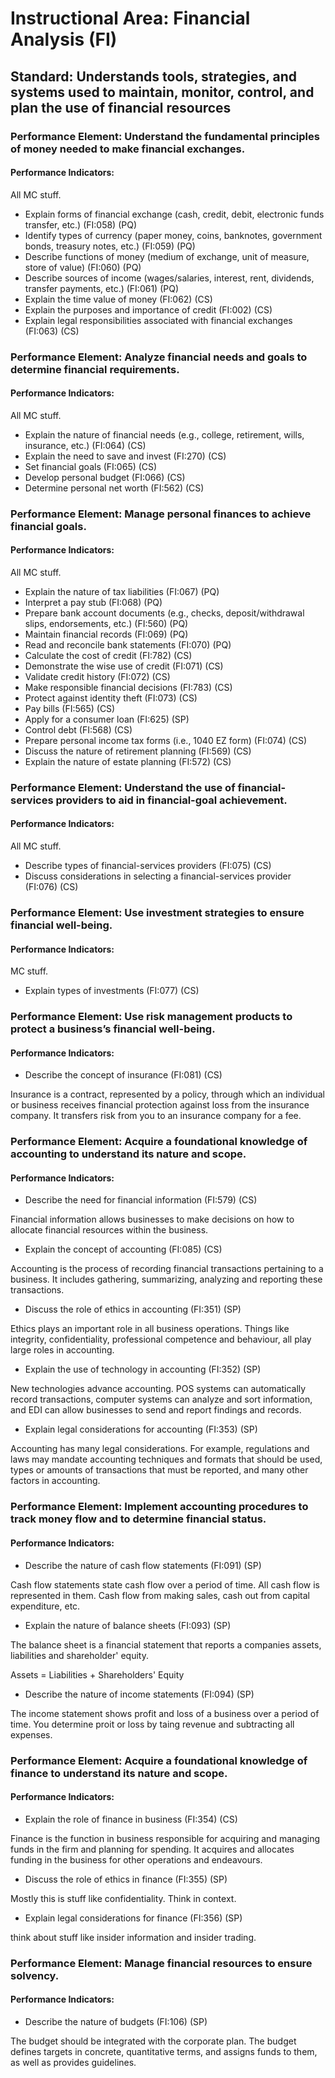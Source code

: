 # Instructional Area: Financial Analysis (FI)

## Standard: Understands tools, strategies, and systems used to maintain, monitor, control, and plan the use of financial resources

### Performance Element: Understand the fundamental principles of money needed to make financial exchanges.

#### Performance Indicators:

All MC stuff.

* Explain forms of financial exchange (cash, credit, debit, electronic funds transfer, etc.) (FI:058) (PQ)
* Identify types of currency (paper money, coins, banknotes, government bonds, treasury notes, etc.) (FI:059) (PQ)
* Describe functions of money (medium of exchange, unit of measure, store of value) (FI:060) (PQ)
* Describe sources of income (wages/salaries, interest, rent, dividends, transfer payments, etc.) (FI:061) (PQ)
* Explain the time value of money (FI:062) (CS)
* Explain the purposes and importance of credit (FI:002) (CS)
* Explain legal responsibilities associated with financial exchanges (FI:063) (CS)

### Performance Element: Analyze financial needs and goals to determine financial requirements.

#### Performance Indicators:

All MC stuff.

* Explain the nature of financial needs (e.g., college, retirement, wills, insurance, etc.) (FI:064) (CS)
* Explain the need to save and invest (FI:270) (CS)
* Set financial goals (FI:065) (CS)
* Develop personal budget (FI:066) (CS)
* Determine personal net worth (FI:562) (CS)

### Performance Element: Manage personal finances to achieve financial goals.

#### Performance Indicators:

All MC stuff.

* Explain the nature of tax liabilities (FI:067) (PQ)
* Interpret a pay stub (FI:068) (PQ)
* Prepare bank account documents (e.g., checks, deposit/withdrawal slips, endorsements, etc.) (FI:560) (PQ)
* Maintain financial records (FI:069) (PQ)
* Read and reconcile bank statements (FI:070) (PQ)
* Calculate the cost of credit (FI:782) (CS)
* Demonstrate the wise use of credit (FI:071) (CS)
* Validate credit history (FI:072) (CS)
* Make responsible financial decisions (FI:783) (CS)
* Protect against identity theft (FI:073) (CS)
* Pay bills (FI:565) (CS)
* Apply for a consumer loan (FI:625) (SP)
* Control debt (FI:568) (CS)
* Prepare personal income tax forms (i.e., 1040 EZ form) (FI:074) (CS)
* Discuss the nature of retirement planning (FI:569) (CS)
* Explain the nature of estate planning (FI:572) (CS)

### Performance Element: Understand the use of financial-services providers to aid in financial-goal achievement.

#### Performance Indicators:

All MC stuff.

* Describe types of financial-services providers (FI:075) (CS)
* Discuss considerations in selecting a financial-services provider (FI:076) (CS)

### Performance Element: Use investment strategies to ensure financial well-being.

#### Performance Indicators:

MC stuff.

* Explain types of investments (FI:077) (CS)

### Performance Element: Use risk management products to protect a business’s financial well-being.

#### Performance Indicators:

* Describe the concept of insurance (FI:081) (CS)

Insurance is a contract, represented by a policy, through which an individual or business receives financial protection against loss from the insurance company.
It transfers risk from you to an insurance company for a fee.

### Performance Element: Acquire a foundational knowledge of accounting to understand its nature and scope.

#### Performance Indicators:

* Describe the need for financial information (FI:579) (CS)

Financial information allows businesses to make decisions on how to allocate financial resources within the business.

* Explain the concept of accounting (FI:085) (CS)

Accounting is the process of recording financial transactions pertaining to a business. 
It includes gathering, summarizing, analyzing and reporting these transactions.

* Discuss the role of ethics in accounting (FI:351) (SP)

Ethics plays an important role in all business operations.
Things like integrity, confidentiality, professional competence and behaviour, all play large roles in accounting.

* Explain the use of technology in accounting (FI:352) (SP)

New technologies advance accounting.
POS systems can automatically record transactions, computer systems can analyze and sort information, and EDI can allow businesses to send and report findings and records.

* Explain legal considerations for accounting (FI:353) (SP)

Accounting has many legal considerations.
For example, regulations and laws may mandate accounting techniques and formats that should be used, types or amounts of transactions that must be reported, and many other factors in accounting.

### Performance Element: Implement accounting procedures to track money flow and to determine financial status.

#### Performance Indicators:

* Describe the nature of cash flow statements (FI:091) (SP)

Cash flow statements state cash flow over a period of time.
All cash flow is represented in them.
Cash flow from making sales, cash out from capital expenditure, etc.

* Explain the nature of balance sheets (FI:093) (SP)

The balance sheet is a financial statement that reports a companies assets, liabilities and shareholder' equity.

Assets = Liabilities + Shareholders' Equity

* Describe the nature of income statements (FI:094) (SP)

The income statement shows profit and loss of a business over a period of time.
You determine proit or loss by taing revenue and subtracting all expenses.

### Performance Element: Acquire a foundational knowledge of finance to understand its nature and scope.

#### Performance Indicators:

* Explain the role of finance in business (FI:354) (CS)

Finance is the function in business responsible for acquiring and managing funds in the firm and planning for spending.
It acquires and allocates funding in the business for other operations and endeavours.

* Discuss the role of ethics in finance (FI:355) (SP)

Mostly this is stuff like confidentiality. Think in context.

* Explain legal considerations for finance (FI:356) (SP)

think about stuff like insider information and insider trading.

### Performance Element: Manage financial resources to ensure solvency.

#### Performance Indicators:

* Describe the nature of budgets (FI:106) (SP)

The budget should be integrated with the corporate plan.
The budget defines targets in concrete, quantitative terms, and assigns funds to them, as well as provides guidelines.

